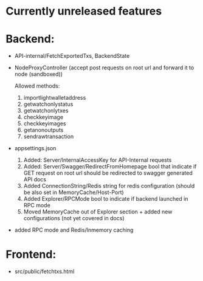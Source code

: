 # Currently unreleased features
# Backend:
- API-internal/FetchExportedTxs, BackendState
- NodeProxyController (accept post requests on root url and forward it to node (sandboxed))

    Allowed methods:
    1) importlightwalletaddress
    2) getwatchonlystatus
    3) getwatchonlytxes
    4) checkkeyimage
    5) checkkeyimages
    6) getanonoutputs
    7) sendrawtransaction
    
    
- appsettings.json
    1) Added: Server/InternalAccessKey for API-Internal requests
    2) Added: Server/Swagger/RedirectFromHomepage bool that indicate if GET request on root url should be redirected to swagger generated API docs
    3) Added ConnectionString/Redis string for redis configuration (should be also set in MemoryCache/Host-Port)
    4) Added Explorer/RPCMode bool to indicate if backend launched in RPC mode
    5) Moved MemoryCache out of Explorer section + added new configurations (not yet covered in docs)
    

- added RPC mode and Redis/Inmemory caching

# Frontend:
- src/public/fetchtxs.html